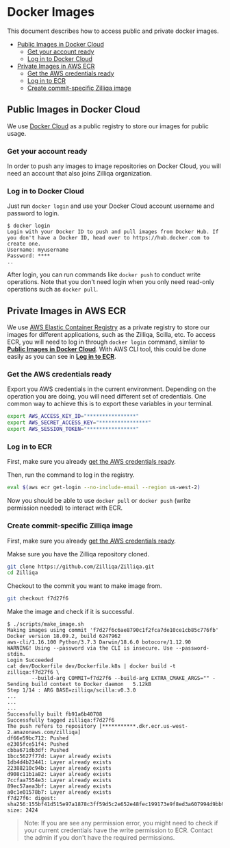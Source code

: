# Docker Images

This document describes how to access public and private docker images.

- [Public Images in Docker Cloud](#public-images-in-docker-cloud)
  - [Get your account ready](#get-your-account-ready)
  - [Log in to Docker Cloud](#log-in-to-docker-cloud)
- [Private Images in AWS ECR](#private-images-in-aws-ecr)
  - [Get the AWS credentials ready](#get-the-aws-credentials-ready)
  - [Log in to ECR](#log-in-to-ecr)
  - [Create commit-specific Zilliqa image](#create-commit-specific-zilliqa-image)

## Public Images in Docker Cloud

We use [Docker Cloud](https://cloud.docker.com/) as a public registry to store our images for public usage.

### Get your account ready

In order to push any images to image repositories on Docker Cloud, you will need an account that also joins Zilliqa organization.

### Log in to Docker Cloud

Just run `docker login` and use your Docker Cloud account username and password to login.

```console
$ docker login
Login with your Docker ID to push and pull images from Docker Hub. If you don't have a Docker ID, head over to https://hub.docker.com to create one.
Username: myusername
Password: ****
..
```

After login, you can run commands like `docker push` to conduct write operations. Note that you don't need login when you only need read-only operations such as `docker pull`.

## Private Images in AWS ECR

We use [AWS Elastic Container Registry](https://aws.amazon.com/ecr/) as a private registry to store our images for different applications, such as the Zilliqa, Scilla, etc. To access ECR, you will need to log in through `docker login` command, simliar to [**Public Images in Docker Cloud**](#public-images-in-docker-cloud). With AWS CLI tool, this could be done easily as you can see in [**Log in to ECR**](#log-in-to-ecr).

### Get the AWS credentials ready

Export you AWS credentials in the current environment. Depending on the operation you are doing, you will need different set of credentials. One common way to achieve this is to export these variables in your terminal.

```bash
export AWS_ACCESS_KEY_ID="****************"
export AWS_SECRET_ACCESS_KEY="****************"
export AWS_SESSION_TOKEN="****************"
```

### Log in to ECR

First, make sure you already [get the AWS credentials ready](#get-the-aws-credentials-ready).

Then, run the command to log in the registry.

```bash
eval $(aws ecr get-login --no-include-email --region us-west-2)
```

Now you should be able to use `docker pull` or `docker push` (write permission needed) to interact with ECR.

### Create commit-specific Zilliqa image

First, make sure you already [get the AWS credentials ready](#get-the-aws-credentials-ready).

Makse sure you have the Zilliqa repository cloned.

```bash
git clone https://github.com/Zilliqa/Zilliqa.git
cd Zilliqa
```

Checkout to the commit you want to make image from.

```bash
git checkout f7d27f6
```

Make the image and check if it is successful.

```console
$ ./scripts/make_image.sh
Making images using commit 'f7d27f6c6ae8790c1f2fca7de10ce1cb85c776fb'
Docker version 18.09.2, build 6247962
aws-cli/1.16.100 Python/3.7.3 Darwin/18.6.0 botocore/1.12.90
WARNING! Using --password via the CLI is insecure. Use --password-stdin.
Login Succeeded
cat dev/Dockerfile dev/Dockerfile.k8s | docker build -t zilliqa:f7d27f6 \
        --build-arg COMMIT=f7d27f6 --build-arg EXTRA_CMAKE_ARGS="" -
Sending build context to Docker daemon   5.12kB
Step 1/14 : ARG BASE=zilliqa/scilla:v0.3.0
...
...
...
Successfully built fb91a6b40708
Successfully tagged zilliqa:f7d27f6
The push refers to repository [***********.dkr.ecr.us-west-2.amazonaws.com/zilliqa]
df66e59bc712: Pushed
e2305fce51f4: Pushed
cbba671db3df: Pushed
1bcc5627f77d: Layer already exists
1db4d4b23441: Layer already exists
22388210c94b: Layer already exists
d908c11b1a82: Layer already exists
7ccfaa7554e3: Layer already exists
89ec57aea3bf: Layer already exists
a0c1e01578b7: Layer already exists
f7d27f6: digest: sha256:155bf41d515e97a1878c3ff59d5c2e652e48fec199173e9f8ed3a607994d9bb9 size: 2424
```

> Note: If you are see any permission error, you might need to check if your current credentials have the write permission to ECR. Contact the admin if you don't have the required permissions.
